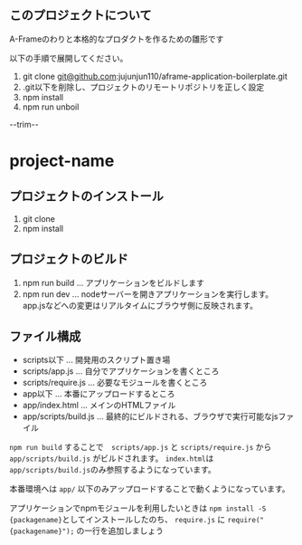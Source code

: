## このプロジェクトについて

A-Frameのわりと本格的なプロダクトを作るための雛形です

以下の手順で展開してください。

1. git clone git@github.com:jujunjun110/aframe-application-boilerplate.git
2. .git以下を削除し、プロジェクトのリモートリポジトリを正しく設定
3. npm install 
4. npm run unboil

--trim--
# project-name

## プロジェクトのインストール

1. git clone 
2. npm install 

## プロジェクトのビルド

1. npm run build ... アプリケーションをビルドします
2. npm run dev ... nodeサーバーを開きアプリケーションを実行します。app.jsなどへの変更はリアルタイムにブラウザ側に反映されます。

## ファイル構成

- scripts以下 ... 開発用のスクリプト置き場
 - scripts/app.js ... 自分でアプリケーションを書くところ
 - scripts/require.js ... 必要なモジュールを書くところ
- app以下 ... 本番にアップロードするところ
 - app/index.html ... メインのHTMLファイル
 - app/scripts/build.js ... 最終的にビルドされる、ブラウザで実行可能なjsファイル

`npm run build` することで　`scripts/app.js` と `scripts/require.js` から `app/scripts/build.js` がビルドされます。
`index.html`は`app/scripts/build.js`のみ参照するようになっています。

本番環境へは `app/` 以下のみアップロードすることで動くようになっています。

アプリケーションでnpmモジュールを利用したいときは `npm install -S {packagename}`としてインストールしたのち、
`require.js` に `require("{packagename}");` の一行を追加しましょう
